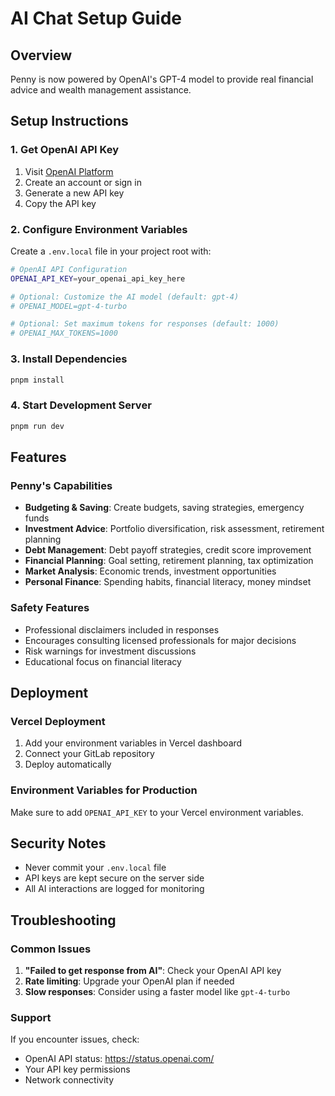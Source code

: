 # AI Chat Setup Guide

## Overview
Penny is now powered by OpenAI's GPT-4 model to provide real financial advice and wealth management assistance.

## Setup Instructions

### 1. Get OpenAI API Key
1. Visit [OpenAI Platform](https://platform.openai.com/api-keys)
2. Create an account or sign in
3. Generate a new API key
4. Copy the API key

### 2. Configure Environment Variables

Create a `.env.local` file in your project root with:

```bash
# OpenAI API Configuration
OPENAI_API_KEY=your_openai_api_key_here

# Optional: Customize the AI model (default: gpt-4)
# OPENAI_MODEL=gpt-4-turbo

# Optional: Set maximum tokens for responses (default: 1000)
# OPENAI_MAX_TOKENS=1000
```

### 3. Install Dependencies
```bash
pnpm install
```

### 4. Start Development Server
```bash
pnpm run dev
```

## Features

### Penny's Capabilities
- **Budgeting & Saving**: Create budgets, saving strategies, emergency funds
- **Investment Advice**: Portfolio diversification, risk assessment, retirement planning
- **Debt Management**: Debt payoff strategies, credit score improvement
- **Financial Planning**: Goal setting, retirement planning, tax optimization
- **Market Analysis**: Economic trends, investment opportunities
- **Personal Finance**: Spending habits, financial literacy, money mindset

### Safety Features
- Professional disclaimers included in responses
- Encourages consulting licensed professionals for major decisions
- Risk warnings for investment discussions
- Educational focus on financial literacy

## Deployment

### Vercel Deployment
1. Add your environment variables in Vercel dashboard
2. Connect your GitLab repository
3. Deploy automatically

### Environment Variables for Production
Make sure to add `OPENAI_API_KEY` to your Vercel environment variables.

## Security Notes
- Never commit your `.env.local` file
- API keys are kept secure on the server side
- All AI interactions are logged for monitoring

## Troubleshooting

### Common Issues
1. **"Failed to get response from AI"**: Check your OpenAI API key
2. **Rate limiting**: Upgrade your OpenAI plan if needed
3. **Slow responses**: Consider using a faster model like `gpt-4-turbo`

### Support
If you encounter issues, check:
- OpenAI API status: https://status.openai.com/
- Your API key permissions
- Network connectivity 